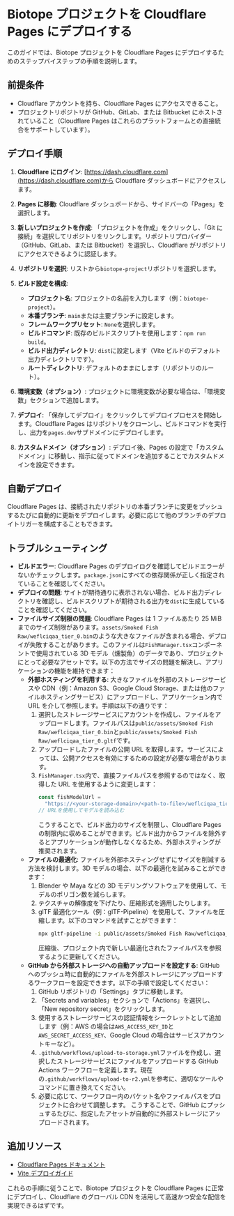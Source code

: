 # Biotope プロジェクトを Cloudflare Pages にデプロイする

このガイドでは、Biotope プロジェクトを Cloudflare Pages にデプロイするためのステップバイステップの手順を説明します。

## 前提条件

- Cloudflare アカウントを持ち、Cloudflare Pages にアクセスできること。
- プロジェクトリポジトリが GitHub、GitLab、または Bitbucket にホストされていること（Cloudflare Pages はこれらのプラットフォームとの直接統合をサポートしています）。

## デプロイ手順

1. **Cloudflare にログイン**: [https://dash.cloudflare.com](https://dash.cloudflare.com)から Cloudflare ダッシュボードにアクセスします。

2. **Pages に移動**: Cloudflare ダッシュボードから、サイドバーの「Pages」を選択します。

3. **新しいプロジェクトを作成**: 「プロジェクトを作成」をクリックし、「Git に接続」を選択してリポジトリをリンクします。リポジトリプロバイダー（GitHub、GitLab、または Bitbucket）を選択し、Cloudflare がリポジトリにアクセスできるように認証します。

4. **リポジトリを選択**: リストから`biotope-project`リポジトリを選択します。

5. **ビルド設定を構成**:

   - **プロジェクト名**: プロジェクトの名前を入力します（例：`biotope-project`）。
   - **本番ブランチ**: `main`または主要ブランチに設定します。
   - **フレームワークプリセット**: `None`を選択します。
   - **ビルドコマンド**: 既存のビルドスクリプトを使用します：`npm run build`。
   - **ビルド出力ディレクトリ**: `dist`に設定します（Vite ビルドのデフォルト出力ディレクトリです）。
   - **ルートディレクトリ**: デフォルトのままにします（リポジトリのルート）。

6. **環境変数（オプション）**: プロジェクトに環境変数が必要な場合は、「環境変数」セクションで追加します。

7. **デプロイ**: 「保存してデプロイ」をクリックしてデプロイプロセスを開始します。Cloudflare Pages はリポジトリをクローンし、ビルドコマンドを実行し、出力を`pages.dev`サブドメインにデプロイします。

8. **カスタムドメイン（オプション）**: デプロイ後、Pages の設定で「カスタムドメイン」に移動し、指示に従ってドメインを追加することでカスタムドメインを設定できます。

## 自動デプロイ

Cloudflare Pages は、接続されたリポジトリの本番ブランチに変更をプッシュするたびに自動的に更新をデプロイします。必要に応じて他のブランチのデプロイトリガーを構成することもできます。

## トラブルシューティング

- **ビルドエラー**: Cloudflare Pages のデプロイログを確認してビルドエラーがないかチェックします。`package.json`にすべての依存関係が正しく指定されていることを確認してください。
- **デプロイの問題**: サイトが期待通りに表示されない場合、ビルド出力ディレクトリを確認し、ビルドスクリプトが期待される出力を`dist`に生成していることを確認してください。
- **ファイルサイズ制限の問題**: Cloudflare Pages は 1 ファイルあたり 25 MiB までのサイズ制限があります。`assets/Smoked Fish Raw/weflciqaa_tier_0.bin`のような大きなファイルが含まれる場合、デプロイが失敗することがあります。このファイルは`FishManager.tsx`コンポーネントで使用されている 3D モデル（燻製魚）のデータであり、プロジェクトにとって必要なアセットです。以下の方法でサイズの問題を解決し、アプリケーションの機能を維持できます：
  - **外部ホスティングを利用する**: 大きなファイルを外部のストレージサービスや CDN（例：Amazon S3、Google Cloud Storage、または他のファイルホスティングサービス）にアップロードし、アプリケーション内で URL を介して参照します。手順は以下の通りです：
    1. 選択したストレージサービスにアカウントを作成し、ファイルをアップロードします。ファイルパスは`public/assets/Smoked Fish Raw/weflciqaa_tier_0.bin`と`public/assets/Smoked Fish Raw/weflciqaa_tier_0.gltf`です。
    2. アップロードしたファイルの公開 URL を取得します。サービスによっては、公開アクセスを有効にするための設定が必要な場合があります。
    3. `FishManager.tsx`内で、直接ファイルパスを参照するのではなく、取得した URL を使用するように変更します：
       ```typescript
       const fishModelUrl =
         "https://<your-storage-domain>/<path-to-file>/weflciqaa_tier_0.gltf";
       // URLを使用してモデルを読み込む
       ```
       こうすることで、ビルド出力のサイズを制限し、Cloudflare Pages の制限内に収めることができます。ビルド出力からファイルを除外するとアプリケーションが動作しなくなるため、外部ホスティングが推奨されます。
  - **ファイルの最適化**: ファイルを外部ホスティングせずにサイズを削減する方法を検討します。3D モデルの場合、以下の最適化を試みることができます：
    1. Blender や Maya などの 3D モデリングソフトウェアを使用して、モデルのポリゴン数を減らします。
    2. テクスチャの解像度を下げたり、圧縮形式を適用したりします。
    3. glTF 最適化ツール（例：glTF-Pipeline）を使用して、ファイルを圧縮します。以下のコマンドを試すことができます：
       ```bash
       npx gltf-pipeline -i public/assets/Smoked Fish Raw/weflciqaa_tier_0.gltf -o public/assets/Smoked Fish Raw/optimized_weflciqaa_tier_0.gltf --draco.compressionLevel=7
       ```
       圧縮後、プロジェクト内で新しい最適化されたファイルパスを参照するように更新してください。
  - **GitHub から外部ストレージへの自動アップロードを設定する**: GitHub へのプッシュ時に自動的にファイルを外部ストレージにアップロードするワークフローを設定できます。以下の手順で設定してください：
    1. GitHub リポジトリの「Settings」タブに移動します。
    2. 「Secrets and variables」セクションで「Actions」を選択し、「New repository secret」をクリックします。
    3. 使用するストレージサービスの認証情報をシークレットとして追加します（例：AWS の場合は`AWS_ACCESS_KEY_ID`と`AWS_SECRET_ACCESS_KEY`、Google Cloud の場合はサービスアカウントキーなど）。
    4. `.github/workflows/upload-to-storage.yml`ファイルを作成し、選択したストレージサービスにファイルをアップロードする GitHub Actions ワークフローを定義します。現在の`.github/workflows/upload-to-r2.yml`を参考に、適切なツールやコマンドに置き換えてください。
    5. 必要に応じて、ワークフロー内のバケット名やファイルパスをプロジェクトに合わせて調整します。
       こうすることで、GitHub にプッシュするたびに、指定したアセットが自動的に外部ストレージにアップロードされます。

## 追加リソース

- [Cloudflare Pages ドキュメント](https://developers.cloudflare.com/pages/)
- [Vite デプロイガイド](https://vite.dev/guide/static-deploy.html#cloudflare)

これらの手順に従うことで、Biotope プロジェクトを Cloudflare Pages に正常にデプロイし、Cloudflare のグローバル CDN を活用して高速かつ安全な配信を実現できるはずです。
